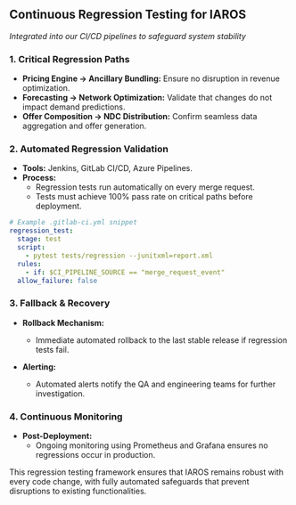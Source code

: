 ## Continuous Regression Testing for IAROS
*Integrated into our CI/CD pipelines to safeguard system stability*

### 1. Critical Regression Paths
- **Pricing Engine → Ancillary Bundling:** Ensure no disruption in revenue optimization.
- **Forecasting → Network Optimization:** Validate that changes do not impact demand predictions.
- **Offer Composition → NDC Distribution:** Confirm seamless data aggregation and offer generation.

### 2. Automated Regression Validation
- **Tools:** Jenkins, GitLab CI/CD, Azure Pipelines.
- **Process:**  
  - Regression tests run automatically on every merge request.
  - Tests must achieve 100% pass rate on critical paths before deployment.
  
```yaml
# Example .gitlab-ci.yml snippet
regression_test:
  stage: test
  script:
    - pytest tests/regression --junitxml=report.xml
  rules:
    - if: $CI_PIPELINE_SOURCE == "merge_request_event"
  allow_failure: false
```

### 3. Fallback & Recovery
- **Rollback Mechanism:**
  - Immediate automated rollback to the last stable release if regression tests fail.

- **Alerting:**
  - Automated alerts notify the QA and engineering teams for further investigation.

### 4. Continuous Monitoring
- **Post-Deployment:**
  - Ongoing monitoring using Prometheus and Grafana ensures no regressions occur in production.

This regression testing framework ensures that IAROS remains robust with every code change, with fully automated safeguards that prevent disruptions to existing functionalities.
